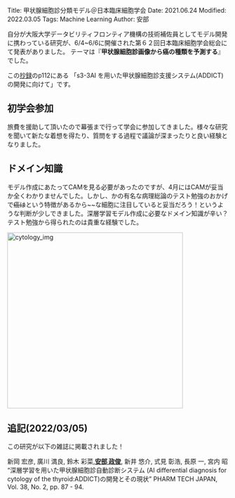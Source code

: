 Title: 甲状腺細胞診分類モデル＠日本臨床細胞学会
Date: 2021.06.24
Modified: 2022.03.05
Tags: Machine Learning
Author: 安部

自分が大阪大学データビリティフロンティア機構の技術補佐員としてモデル開発に携わっている研究が、6/4~6/6に開催された第６２回日本臨床細胞学会総会にて発表がありました。
テーマは『**甲状腺細胞診画像から癌の種類を予測する**』でした。

この[抄録](https://jscc2021.jp/files/jscc2021_abstractse.pdf)のp112にある
「s3-3AI を用いた甲状腺細胞診支援システム(ADDICT)の開発に向けて」です。


## 初学会参加

旅費を援助して頂いたので幕張まで行って学会に参加してきました。様々な研究を聞いて新たな着想を得たり、質問をする過程で議論が深まったりと良い経験となりました。

## ドメイン知識

モデル作成にあたってCAMを見る必要があったのですが、4月にはCAMが妥当か全くわかりませんでした。しかし、かの有名な病理総論のテスト勉強のおかげで~~癌は~~という特徴があるから~~な細胞に注目していると妥当だろう！というような判断が少しできました。深層学習モデル作成に必要なドメイン知識が辛い？テスト勉強から得られたのは貴重な経験でした。


<img src="{attach}./images/cytology_figs/cytology_photo.jpg" alt="cytology_img" width="400px">

## 追記(2022/03/05)

この研究が以下の雑誌に掲載されました！

新岡 宏彦, 廣川 満良, 鈴木 彩菜,[**安部 政俊**]({author}安部), 新井 悠介, 式見 彰浩, 長原 一, 宮内 昭
“深層学習を用いた甲状腺細胞診自動診断システム (AI differential diagnosis for cytology of the thyroid:ADDICT)の開発とその現状”
PHARM TECH JAPAN, Vol. 38, No. 2, pp. 87 - 94.